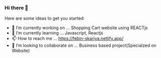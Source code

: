 ### Hi there 👋

Here are some ideas to get you started:

- 🔭 I’m currently working on ... Shopping Cart website using REACTjs
- 🌱 I’m currently learning ... Javascript, Reactjs
- 📫 How to reach me ... https://febin-skariya.netlify.app/
- 👯 I’m looking to collaborate on ... Business based project(Specialzed on Website)
<!--
- 🤔 I’m looking for help with ...
- 💬 Ask me about ...

- 😄 Pronouns: ...
- ⚡ Fun fact: ...
-->
